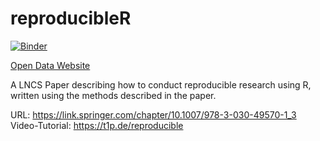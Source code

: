 # reproducibleR
[![Binder](https://mybinder.org/badge_logo.svg)](https://mybinder.org/v2/gh/Sumidu/reproducibleR/master?urlpath=rstudio)


[Open Data Website](https://sumidu.github.io/reproducibleR/)

A LNCS Paper describing how to conduct reproducible research using R, written using the methods described in the paper.

URL: https://link.springer.com/chapter/10.1007/978-3-030-49570-1_3
Video-Tutorial: https://t1p.de/reproducible
